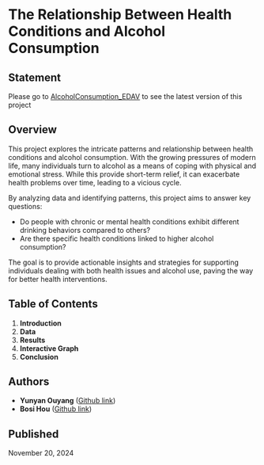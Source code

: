 # The Relationship Between Health Conditions and Alcohol Consumption

## Statement 
Please go to [AlcoholConsumption_EDAV](https://github.com/yyouyang12/AlcoholConsumption_EDAV) to see the latest version of this project

## Overview
This project explores the intricate patterns and relationship between health conditions and alcohol consumption. With the growing pressures of modern life, many individuals turn to alcohol as a means of coping with physical and emotional stress. While this provide short-term relief, it can exacerbate health problems over time, leading to a vicious cycle.

By analyzing data and identifying patterns, this project aims to answer key questions:
- Do people with chronic or mental health conditions exhibit different drinking behaviors compared to others?
- Are there specific health conditions linked to higher alcohol consumption?

The goal is to provide actionable insights and strategies for supporting individuals dealing with both health issues and alcohol use, paving the way for better health interventions.

## Table of Contents
1. **Introduction**  
2. **Data**  
3. **Results**  
4. **Interactive Graph**  
5. **Conclusion**

## Authors
- **Yunyan Ouyang** ([Github link](https://github.com/yyouyang12))  
- **Bosi Hou** ([Github link](https://github.com/bosihou))  

## Published
November 20, 2024



